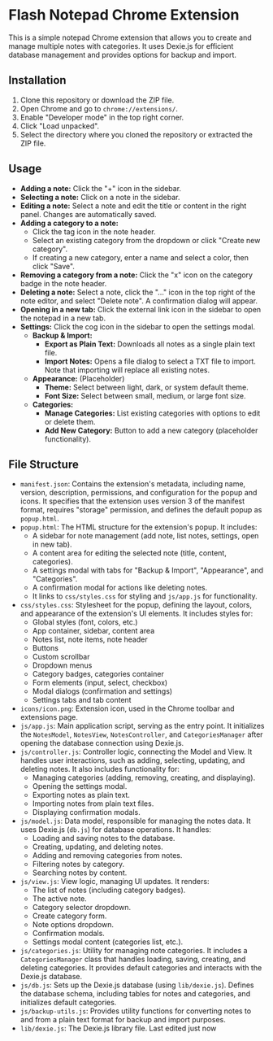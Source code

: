 # Flash Notepad Chrome Extension

This is a simple notepad Chrome extension that allows you to create and manage multiple notes with categories. It uses Dexie.js for efficient database management and provides options for backup and import.

## Installation

1.  Clone this repository or download the ZIP file.
2.  Open Chrome and go to `chrome://extensions/`.
3.  Enable "Developer mode" in the top right corner.
4.  Click "Load unpacked".
5.  Select the directory where you cloned the repository or extracted the ZIP file.

## Usage

-   **Adding a note:** Click the "+" icon in the sidebar.
-   **Selecting a note:** Click on a note in the sidebar.
-   **Editing a note:** Select a note and edit the title or content in the right panel. Changes are automatically saved.
-   **Adding a category to a note:**
    -   Click the tag icon in the note header.
    -   Select an existing category from the dropdown or click "Create new category".
    -   If creating a new category, enter a name and select a color, then click "Save".
-   **Removing a category from a note:** Click the "x" icon on the category badge in the note header.
-   **Deleting a note:** Select a note, click the "..." icon in the top right of the note editor, and select "Delete note". A confirmation dialog will appear.
-   **Opening in a new tab:** Click the external link icon in the sidebar to open the notepad in a new tab.
- **Settings:** Click the cog icon in the sidebar to open the settings modal.
    - **Backup & Import:**
        - **Export as Plain Text:** Downloads all notes as a single plain text file.
        - **Import Notes:** Opens a file dialog to select a TXT file to import. Note that importing will replace all existing notes.
    - **Appearance:** (Placeholder)
        - **Theme:** Select between light, dark, or system default theme.
        - **Font Size:** Select between small, medium, or large font size.
    - **Categories:**
        - **Manage Categories:** List existing categories with options to edit or delete them.
        - **Add New Category:** Button to add a new category (placeholder functionality).

## File Structure

-   `manifest.json`: Contains the extension's metadata, including name, version, description, permissions, and configuration for the popup and icons. It specifies that the extension uses version 3 of the manifest format, requires "storage" permission, and defines the default popup as `popup.html`.
-   `popup.html`: The HTML structure for the extension's popup. It includes:
    -   A sidebar for note management (add note, list notes, settings, open in new tab).
    -   A content area for editing the selected note (title, content, categories).
    -   A settings modal with tabs for "Backup & Import", "Appearance", and "Categories".
    -   A confirmation modal for actions like deleting notes.
    -   It links to `css/styles.css` for styling and `js/app.js` for functionality.
-   `css/styles.css`: Stylesheet for the popup, defining the layout, colors, and appearance of the extension's UI elements. It includes styles for:
    -   Global styles (font, colors, etc.)
    -   App container, sidebar, content area
    -   Notes list, note items, note header
    -   Buttons
    -   Custom scrollbar
    -   Dropdown menus
    -   Category badges, categories container
    -   Form elements (input, select, checkbox)
    -   Modal dialogs (confirmation and settings)
    -   Settings tabs and tab content
-   `icons/icon.png`: Extension icon, used in the Chrome toolbar and extensions page.
-   `js/app.js`: Main application script, serving as the entry point. It initializes the `NotesModel`, `NotesView`, `NotesController`, and `CategoriesManager` after opening the database connection using Dexie.js.
-   `js/controller.js`: Controller logic, connecting the Model and View. It handles user interactions, such as adding, selecting, updating, and deleting notes. It also includes functionality for:
    -   Managing categories (adding, removing, creating, and displaying).
    -   Opening the settings modal.
    -   Exporting notes as plain text.
    -   Importing notes from plain text files.
    -   Displaying confirmation modals.
-   `js/model.js`: Data model, responsible for managing the notes data. It uses Dexie.js (`db.js`) for database operations. It handles:
    -   Loading and saving notes to the database.
    -   Creating, updating, and deleting notes.
    -   Adding and removing categories from notes.
    -   Filtering notes by category.
    -   Searching notes by content.
-   `js/view.js`: View logic, managing UI updates. It renders:
    -   The list of notes (including category badges).
    -   The active note.
    -   Category selector dropdown.
    -   Create category form.
    -   Note options dropdown.
    -   Confirmation modals.
    -   Settings modal content (categories list, etc.).
-   `js/categories.js`: Utility for managing note categories. It includes a `CategoriesManager` class that handles loading, saving, creating, and deleting categories. It provides default categories and interacts with the Dexie.js database.
- `js/db.js`: Sets up the Dexie.js database (using `lib/dexie.js`). Defines the database schema, including tables for notes and categories, and initializes default categories.
- `js/backup-utils.js`: Provides utility functions for converting notes to and from a plain text format for backup and import purposes.
- `lib/dexie.js`: The Dexie.js library file.
Last edited just now



